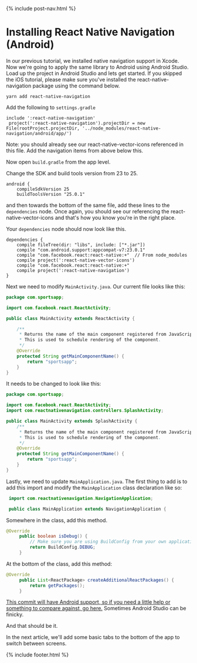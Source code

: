 {% include post-nav.html %}

# Installing React Native Navigation (Android)

In our previous tutorial, we installed native navigation support in Xcode. Now we're going to apply the same library to Android using Android Studio. Load up the project in Android Studio and lets get started. If you skipped the iOS tutorial, please make sure you've installed the react-native-navigation package using the command below.

`yarn add react-native-navigation`

Add the following to `settings.gradle`

```
include ':react-native-navigation'
 project(':react-native-navigation').projectDir = new File(rootProject.projectDir, '../node_modules/react-native-navigation/android/app/')
```

Note: you should already see our react-native-vector-icons referenced in this file. Add the navigation items from above below this.

Now open `build.gradle` from the app level.

Change the SDK and build tools version from 23 to 25.

```
android {
    compileSdkVersion 25
    buildToolsVersion "25.0.1"
```

and then towards the bottom of the same file, add these lines to the `dependencies` node. Once again, you should see our referencing the react-native-vector-icons and that's how you know you're in the right place.

Your `dependencies` node should now look like this.

```
dependencies {
    compile fileTree(dir: "libs", include: ["*.jar"])
    compile "com.android.support:appcompat-v7:23.0.1"
    compile "com.facebook.react:react-native:+"  // From node_modules
    compile project(':react-native-vector-icons')
    compile "com.facebook.react:react-native:+"
    compile project(':react-native-navigation')
}
```

Next we need to modify `MainActivity.java`. Our current file looks like this:

```java
package com.sportsapp;

import com.facebook.react.ReactActivity;

public class MainActivity extends ReactActivity {

    /**
     * Returns the name of the main component registered from JavaScript.
     * This is used to schedule rendering of the component.
     */
    @Override
    protected String getMainComponentName() {
        return "sportsapp";
    }
}
```

It needs to be changed to look like this:

```java
package com.sportsapp;

import com.facebook.react.ReactActivity;
import com.reactnativenavigation.controllers.SplashActivity;

public class MainActivity extends SplashActivity {
    /**
     * Returns the name of the main component registered from JavaScript.
     * This is used to schedule rendering of the component.
     */
    @Override
    protected String getMainComponentName() {
        return "sportsapp";
    }
}
```

Lastly, we need to update `MainApplication.java`. The first thing to add is to add this import and modify the `MainApplication` class declaration like so:

```java
 import com.reactnativenavigation.NavigationApplication;

 public class MainApplication extends NavigationApplication {
```

Somewhere in the class, add this method.

```java
@Override
     public boolean isDebug() {
         // Make sure you are using BuildConfig from your own application
         return BuildConfig.DEBUG;
     }
```

At the bottom of the class, add this method:

```java
@Override
     public List<ReactPackage> createAdditionalReactPackages() {
         return getPackages();
     }
```

<a href="https://github.com/bbuchanan/react-native-sports-app/tree/d811fc05e5a5f3fb6ffd6087123ee6a6fe885a3b" target="_blank">This commit will have Android support, so if you need a little help or something to compare against, go here.</a> Sometimes Android Studio can be
finicky.

And that should be it.

In the next article, we'll add some basic tabs to the bottom of the app to switch between screens.

{% include footer.html %}
